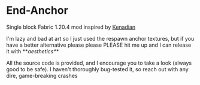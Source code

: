 # End-Anchor
Single block Fabric 1.20.4 mod inspired by <a href="https://www.youtube.com/watch?v=L1i4izl25V4">Kenadian</a>

<p>I'm lazy and bad at art so I just used the respawn anchor textures, but if you have a better alternative please please PLEASE hit me up and I can release it with **<em>aesthetics**</em></p>

<p>All the source code is provided, and I encourage you to take a look (always good to be safe). I haven't thoroughly bug-tested it, so reach out with any dire, game-breaking crashes</p>
